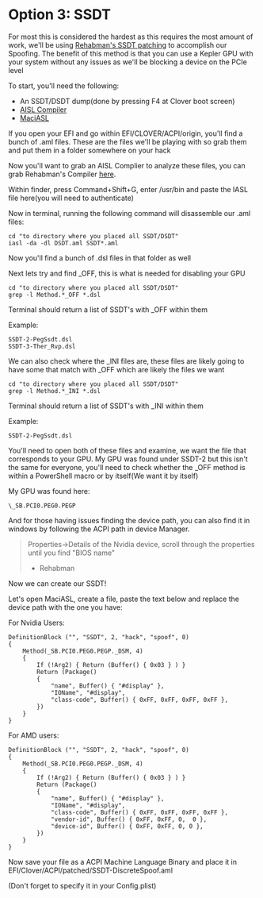 # Option 3: SSDT

For most this is considered the hardest as this requires the most amount of work, we'll be using [Rehabman's SSDT patching](https://www.tonymacx86.com/threads/fix-window-server-service-only-ran-for-0-seconds-with-dual-gpu.233092/) to accomplish our Spoofing. The benefit of this method is that you can use a Kepler GPU with your system without any issues as we'll be blocking a device on the PCIe level

To start, you'll need the following:

* An SSDT/DSDT dump\(done by pressing F4 at Clover boot screen\)
* [AISL Compiler](https://bitbucket.org/RehabMan/acpica/downloads/)
* [MaciASL](https://sourceforge.net/projects/maciasl/)

If you open your EFI and go within EFI/CLOVER/ACPI/origin, you'll find a bunch of .aml files. These are the files we'll be playing with so grab them and put them in a folder somewhere on your hack

Now you'll want to grab an AISL Complier to analyze these files, you can grab Rehabman's Compiler [here](https://bitbucket.org/RehabMan/acpica/downloads/).

Within finder, press Command+Shift+G, enter /usr/bin and paste the IASL file here\(you will need to authenticate\)

Now in terminal, running the following command will disassemble our .aml files:

```text
cd "to directory where you placed all SSDT/DSDT"
iasl -da -dl DSDT.aml SSDT*.aml
```

Now you'll find a bunch of .dsl files in that folder as well

Next lets try and find \_OFF, this is what is needed for disabling your GPU

```text
cd "to directory where you placed all SSDT/DSDT"
grep -l Method.*_OFF *.dsl
```

Terminal should return a list of SSDT's with \_OFF within them

Example:

```text
SSDT-2-PegSsdt.dsl
SSDT-3-Ther_Rvp.dsl
```

We can also check where the \_INI files are, these files are likely going to have some that match with \_OFF which are likely the files we want

```text
cd "to directory where you placed all SSDT/DSDT"
grep -l Method.*_INI *.dsl
```

Terminal should return a list of SSDT's with \_INI within them

Example:

```text
SSDT-2-PegSsdt.dsl
```

You'll need to open both of these files and examine, we want the file that corresponds to your GPU. My GPU was found under SSDT-2 but this isn't the same for everyone, you'll need to check whether the \_OFF method is within a PowerShell macro or by itself\(We want it by itself\)

My GPU was found here:

```text
\_SB.PCI0.PEG0.PEGP
```

And for those having issues finding the device path, you can also find it in windows by following the ACPI path in device Manager.

> Properties-&gt;Details of the Nvidia device, scroll through the properties until you find "BIOS name"
>
> * Rehabman

Now we can create our SSDT!

Let's open MaciASL, create a file, paste the text below and replace the device path with the one you have:

For Nvidia Users:

```text
DefinitionBlock ("", "SSDT", 2, "hack", "spoof", 0)
{
    Method(_SB.PCI0.PEG0.PEGP._DSM, 4)
    {
        If (!Arg2) { Return (Buffer() { 0x03 } ) }
        Return (Package()
        {
            "name", Buffer() { "#display" },
            "IOName", "#display",
            "class-code", Buffer() { 0xFF, 0xFF, 0xFF, 0xFF },
        })
    }
}
```

For AMD users:

```text
DefinitionBlock ("", "SSDT", 2, "hack", "spoof", 0)
{
    Method(_SB.PCI0.PEG0.PEGP._DSM, 4)
    {
        If (!Arg2) { Return (Buffer() { 0x03 } ) }
        Return (Package()
        {
            "name", Buffer() { "#display" },
            "IOName", "#display",
            "class-code", Buffer() { 0xFF, 0xFF, 0xFF, 0xFF },
            "vendor-id", Buffer() { 0xFF, 0xFF, 0,  0 },
            "device-id", Buffer() { 0xFF, 0xFF, 0, 0 },
        })
    }
}
```

Now save your file as a ACPI Machine Language Binary and place it in EFI/Clover/ACPI/patched/SSDT-DiscreteSpoof.aml

\(Don't forget to specify it in your Config.plist\)


